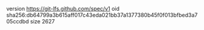 version https://git-lfs.github.com/spec/v1
oid sha256:db64799a3b615aff017c43eda021bb37a1377380b45f0f013bfbed3a705ccdbd
size 2627
